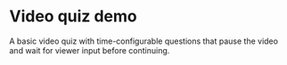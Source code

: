 Video quiz demo
===============

A basic video quiz with time-configurable questions that pause the video and wait for viewer input before continuing.